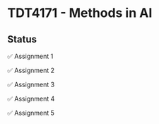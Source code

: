 # TDT4171 - Methods in AI

## Status
:white_check_mark:  Assignment 1

:white_check_mark:  Assignment 2

:white_check_mark:  Assignment 3

:white_check_mark:  Assignment 4

:white_check_mark:  Assignment 5
